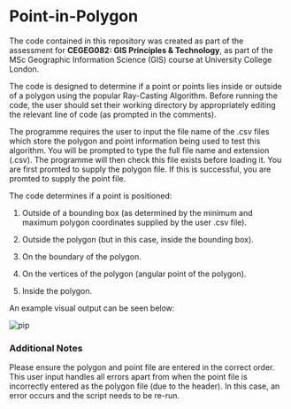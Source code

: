 # Point-in-Polygon

The code contained in this repository was created as part of the assessment for <b>CEGEG082: GIS Principles & Technology</b>, as part of the MSc Geographic Information Science (GIS) course at University College London. 

The code is designed to determine if a point or points lies inside or outside of a polygon using the popular Ray-Casting Algorithm.
Before running the code, the user should set their working directory by appropriately editing the relevant line of code (as prompted in the comments).

The programme requires the user to input the file name of the .csv files which store the polygon and point information being used to test this algorithm.
You will be prompted to type the full file name and extension (.csv). The programme will then check this file exists before loading it.
You are first promted to supply the polygon file. If this is successful, you are promted to supply the point file.


The code determines if a point is positioned:

1) Outside of a bounding box (as determined by the minimum and maximum polygon coordinates supplied by the user .csv file).

2) Outside the polygon (but in this case, inside the bounding box).

3) On the boundary of the polygon.

4) On the vertices of the polygon (angular point of the polygon).

5) Inside the polygon.

An example visual output can be seen below:

![pip](https://user-images.githubusercontent.com/35572803/41153292-3726d726-6b0e-11e8-9640-fb767fdb1355.png)


### Additional Notes
Please ensure the polygon and point file are entered in the correct order.
This user input handles all errors apart from when the point file is incorrectly entered as the polygon file (due to the header). In this case, an error occurs and the script needs to be re-run. 
